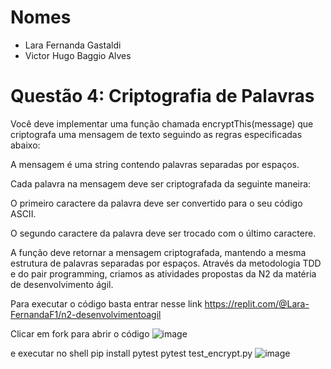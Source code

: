 # Nomes
- Lara Fernanda Gastaldi
- Victor Hugo Baggio Alves

# Questão 4: Criptografia de Palavras

Você deve implementar uma função chamada encryptThis(message) que criptografa uma mensagem de texto seguindo as regras especificadas abaixo:

A mensagem é uma string contendo palavras separadas por espaços.

Cada palavra na mensagem deve ser criptografada da seguinte maneira:

O primeiro caractere da palavra deve ser convertido para o seu código ASCII.

O segundo caractere da palavra deve ser trocado com o último caractere.

A função deve retornar a mensagem criptografada, mantendo a mesma estrutura de palavras separadas por espaços.
Através da metodologia TDD e do pair programming, criamos as atividades propostas da N2 da matéria de desenvolvimento ágil.

Para executar o código basta entrar nesse link
https://replit.com/@Lara-FernandaF1/n2-desenvolvimentoagil

Clicar em fork para abrir o código
![image](https://github.com/LaraGastaldi/n2-desenvolvimentoagil/assets/32528713/54fb011d-fc95-4276-82c8-da48cbae3cfe)

e executar no shell 
pip install pytest
pytest test_encrypt.py
![image](https://github.com/LaraGastaldi/n2-desenvolvimentoagil/assets/32528713/3279c230-5954-41e2-947a-c95402ef200d)
